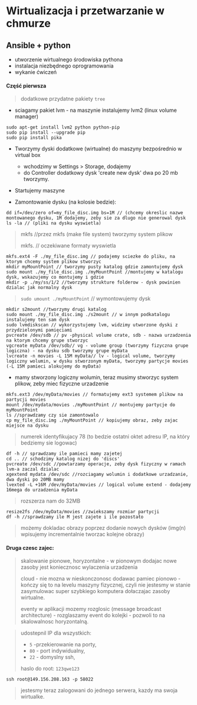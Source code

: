 # Wirtualizacja i przetwarzanie w chmurze

## Ansible + python

- utworzenie wirtualnego środowiska pythona
- instalacja niezbędnego oprogramowania
- wykanie ćwiczeń


#### Część pierwsza

> dodatkowe przydatne pakiety `tree`

- sciagamy pakiet lvm - na maszynie instalujemy lvm2 (linux volume manager)

```shell
sudo apt-get install lvm2 python python-pip
sudo pip install --upgrade pip
sudo pip install pika
```

- Tworzymy dyski dodatkowe (wirtualne) do maszyny bezpośrednio w virtual box
  - wchodzimy w Settings > Storage, dodajemy
  - do Controller dodatkowy dysk 'create new dysk' dwa po 20 mb tworzymy.

- Startujemy maszyne
- Zamontowanie dysku (na kolosie bedzie):

```shell
dd if=/dev/zero of=my_file_disc.img bs=1M // (chcemy okreslic nazwe montowanego dysku, 1M dodajemy, zeby sie za dlugo nie generowal dysk
ls -la // (pliki na dysku wyswietla)
```

> mkfs //przez mkfs (make file system) tworzymy system plikow
>
> mkfs. // oczekiwane formaty wyswietla

```shell
mkfs.ext4 -F ./my_file_disc.img // podajemy sciezke do pliku, na ktorym chcemy system plikow stworzyc
mkdir myMountPoint // tworzymy pusty katalog gdzie zamontujemy dysk
sudo mount ./my_file_disc.img ./myMountPoint //montujemy w katalogu dysk, wskazujemy co montujemy i gdzie
mkdir -p ./my/ss/1/2 //tworzymy strukture folderow - dysk powinien dzialac jak normalny dysk
```

> `sudo umount ./myMountPoint` // wymontowujemy dysk

    mkdir s2mount //tworzymy drugi katalog
    sudo mount ./my_file_disc.img ./s2mount // w innym podkatalogu instalujemy ten sam dysk
    sudo lvmdiskscan // wykorzystujemy lvm, widzimy utworzone dyski z przydzielonymi pamięciami
    pvcreate /dev/sdb // pv -physical volume crate, sdb - nazwa urzadzenia na ktorym chcemy grupe stworzyc
    vgcreate myData /dev/sdb// vg - volume group (tworzymy fizyczna grupe logiczna) - na dysku sdb tworzymy grupe myData
    lvcreate -n movies -L 15M myData// lv - logical volume, tworzymy logiczny wolumin, w dysku stworzonym myData, tworzymy partycje movies (-L 15M pamieci alokujemy do myData)

- mamy stworzony logiczny wolumin, teraz musimy stworzyc system plikow, zeby miec fizyczne urzadzenie

```shell
mkfs.ext3 /dev/myData/movies // formatujemy ext3 systemem plikow na partycji movies
mount /dev/mydata/movies ./myMountPoint // montujemy partycje do myMountPoint
ls //sprawdzamy czy sie zamontowalo
cp my_file_disc.img ./myMountPoint // kopiujemy obraz, zeby zajac miejsce na dysku
```

> numerek identyfikujacy 78 (to bedzie ostatni oktet adresu IP, na który bedziemy sie logowac)

    df -h // sprawdzamy ile pamieci mamy zajetej
    cd .. // schodzimy katalog nizej do 'discs'
    pvcreate /dev/sdc //powtarzamy operacje, zeby dysk fizyczny w ramach lvm-a zaczal dzialac
    xgextend mydata /dev/sdc //rozciagamy wolumin i dodatkowe urzadzanie, dwa dyski po 20MB mamy
    lvexted -L +16M /dev/myData/movies // logical volume extend - dodajemy 16mega do urzadzenia myData
> rozszerza nam do 32MB

    resize2fs /dev/myData/movies //zwiekszamy rozmiar partycji
    df -h //sprawdzamy ile M jest zajete i ile pozostało

> możemy dokladac obrazy poprzez dodanie nowych dysków (img(n) wpisujemy incrementalnie tworzac kolejne obrazy)

#### Druga czesc zajec:

> skalowanie pionowe, horyzontalne - w pionowym dodajac nowe zasoby jest koniecznosc wylaczenia urzadzenia
>
> cloud - nie mozna w nieskonczonosc dodawac pamiec pionowo - kończy się to na levelu maszyny fizycznej, czyli nie jestesmy w stanie zasymulowac super szybkiego komputera dołaczajac zasoby wirtualne.
>
> eventy w aplikacji mozemy rozglosic (message broadcast architecture) - rozglaszamy event do kolejki - pozwoli to na skalowalnosc horyzontalną.

> udostepnil IP dla wszystkich:
> - `5` -przekierowanie na porty,
> - `80` - port indywidualny,
> - `22` - domyslny ssh,
>
> haslo do root: `123qwe123`

    ssh root@149.156.208.163 -p 58022

> jestesmy teraz zalogowani do jednego serwera, kazdy ma swoja wirtualke.
